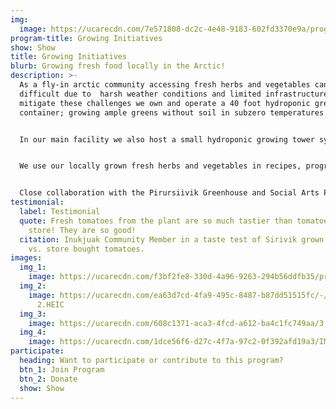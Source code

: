 ```yaml
---
img:
  image: https://ucarecdn.com/7e571808-dc2c-4e48-9183-602fd3370e9a/programs_growing.jpg
program-title: Growing Initiatives
show: Show
title: Growing Initiatives
blurb: Growing fresh food locally in the Arctic!
description: >-
  As a fly-in arctic community accessing fresh herbs and vegetables can be
  difficult due to  harsh weather conditions and limited infrastructure. To help
  mitigate these challenges we own and operate a 40 foot hydroponic greenhouse
  container; growing ample greens without soil in subzero temperatures! 


  In our main facility we also host a small hydroponic growing tower system which is used as an educational tool for our programs. Our window garden and outdoor cold frame provide us the space to experiment with soil growing; we've planted everything from tomatoes and garlic, to broccoli and berries. 


  We use our locally grown fresh herbs and vegetables in recipes, programming and they are regularly shared free of charge with community members.


  Close collaboration with the Pirursiivik Greenhouse and Social Arts Project helped us expand and develop our growing related initiatives from sprouting to composting.
testimonial:
  label: Testimonial
  quote: Fresh tomatoes from the plant are so much tastier than tomatoes from the
    store! They are so good!
  citation: Inukjuak Community Member in a taste test of Sirivik grown tomatoes
    vs. store bought tomatoes.
images:
  img_1:
    image: https://ucarecdn.com/f3bf2fe8-330d-4a96-9263-294b56ddfb35/program_growing_gallery_1.jpg
  img_2:
    image: https://ucarecdn.com/ea63d7cd-4fa9-495c-8487-b87dd51515fc/-/crop/2434x4032/590,0/-/preview/IMG_6704
      2.HEIC
  img_3:
    image: https://ucarecdn.com/608c1371-aca3-4fcd-a612-ba4c1fc749aa/3.jpg
  img_4:
    image: https://ucarecdn.com/1dce56f6-d27c-4f7a-97c2-0f392afd19a3/IMG_3587.jpg
participate:
  heading: Want to participate or contribute to this program?
  btn_1: Join Program
  btn_2: Donate
  show: Show
---
```


